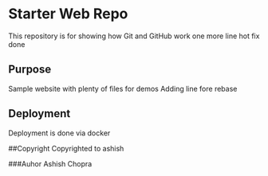 # Starter Web Repo

This repository is for showing how Git and GitHub work
one more line
hot fix done

## Purpose

Sample website with plenty of files for demos
Adding line fore rebase

## Deployment
Deployment is done via docker

##Copyright
Copyrighted to ashish

###Auhor
Ashish Chopra